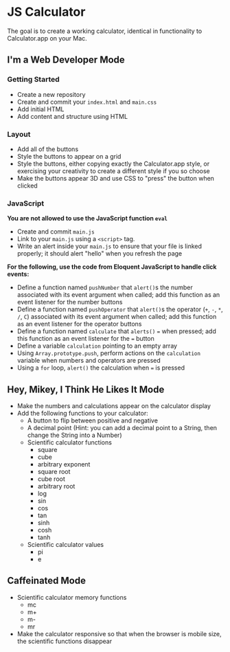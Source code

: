 # JS Calculator

The goal is to create a working calculator, identical in functionality to Calculator.app on your Mac.

## I'm a Web Developer Mode

### Getting Started

* Create a new repository
* Create and commit your `index.html` and `main.css`
* Add initial HTML
* Add content and structure using HTML

### Layout

* Add all of the buttons
* Style the buttons to appear on a grid
* Style the buttons, either copying exactly the Calculator.app style, or exercising your creativity to create a different style if you so choose
* Make the buttons appear 3D and use CSS to "press" the button when clicked

### JavaScript

**You are not allowed to use the JavaScript function `eval`**

* Create and commit `main.js`
* Link to your `main.js` using a `<script>` tag.
* Write an alert inside your `main.js` to ensure that your file is linked properly; it should alert "hello" when you refresh the page

**For the following, use the code from Eloquent JavaScript to handle click events:**

* Define a function named `pushNumber` that `alert()`s the number associated with its event argument when called; add this function as an event listener for the number buttons
* Define a function named `pushOperator` that `alert()`s the operator (`+`, `-`, `*`, `/`, `C`) associated with its event argument when called; add this function as an event listener for the operator buttons
* Define a function named `calculate` that `alerts()` `=` when pressed; add this function as an event listener for the `=` button
* Define a variable `calculation` pointing to an empty array
* Using `Array.prototype.push`, perform actions on the `calculation` variable when numbers and operators are pressed
* Using a `for` loop, `alert()` the calculation when `=` is pressed

## Hey, Mikey, I Think He Likes It Mode

* Make the numbers and calculations appear on the calculator display
* Add the following functions to your calculator:
  * A button to flip between positive and negative
  * A decimal point (Hint: you can add a decimal point to a String, then change the String into a Number)
  * Scientific calculator functions
    * square
    * cube
    * arbitrary exponent
    * square root
    * cube root
    * arbitrary root
    * log
    * sin
    * cos
    * tan
    * sinh
    * cosh
    * tanh
  * Scientific calculator values
    * pi
    * e

## Caffeinated Mode

* Scientific calculator memory functions
  * mc
  * m+
  * m-
  * mr
* Make the calculator responsive so that when the browser is mobile size, the scientific functions disappear
